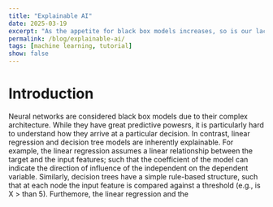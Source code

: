 ```yaml
---
title: "Explainable AI"
date: 2025-03-19
excerpt: "As the appetite for black box models increases, so is our lack of clear understanding of the "
permalink: /blog/explainable-ai/
tags: [machine learning, tutorial]
show: false
---
```


# Introduction

Neural networks are considered black box models due to their complex architecture. While they have great predictive powesrs, it is particularly hard to understand how they arrive at a particular decision. In contrast, linear regression and decision tree models are inherently explainable. For example, the linear regression assumes a linear relationship between the target and the input features; such that the coefficient of the model can indicate the direction of influence of the independent on the dependent variable. Similarly, decision trees have a simple rule-based structure, such that at each node the input feature is compared against a threshold (e.g., is X > than 5). Furthemore, the linear regression and the  



<!-- 
<div style="display: flex; justify-content: space-between;">
  <img src="/assets/images/image1.jpg" alt="Image 1" width="48%">
  <img src="/assets/images/image2.jpg" alt="Image 2" width="48%">
</div> -->

